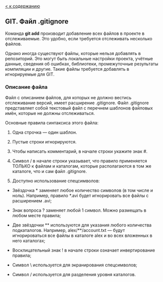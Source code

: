 [< к содержанию](./readme.md "перейти")
## GIT. Файл .gitignore
Команда **git add** производит добавление всех файлов в проекте в отслеживаемые. Это удобно, если требуется отслеживать несколько файлов.

Однако иногда существуют файлы, которые нельзя добавлять в репозиторий. Это могут быть локальные настройки проекта, учётные данные, сведения об ошибках, библиотеки, промежуточные результаты компиляции и другие. Такие файлы требуется добавлять в игнорируемые для GIT.

### **Описание файла**
Файл с описанием файлов, для которых не должно вестись отслеживание версий, имеет расширение .gitignore. Файл .gitignore представляет собой текстовый файл с перечнем шаблонов файловых имён, которые не должны отслеживаться.

Основные правила синтаксиса этого файла:

1) Одна строчка — один шаблон.

2) Пустые строки игнорируются.

3) Чтобы написать комментарий, в начале строки укажите знак #.

4) Символ / в начале строки указывает, что правило применяется ТОЛЬКО к файлам и каталогам, которые располагаются в том же каталоге, что и сам файл .gitignore.

5) Доступно использование спецсимволов:

- Звёздочка * заменяет любое количество символов (в том числе и ноль). Например, правило *.avi будет игнорировать все файлы с расширением .avi;

- Знак вопроса ? заменяет любой 1 символ. Можно размещать в любом месте правила;

- Две звёздочки ** используются для указания любого количества подкаталогов. Например, alex/**/account.txt — будут игнорироваться все файлы в каталоге alex и во всех вложенных в него каталогах;

- Восклицательный знак ! в начале строки означает инвертирование правила;

- Символ \ используется для экранирования спецсимволов;

- Символ / используется для разделения уровня каталогов.